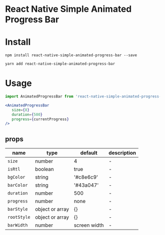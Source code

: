 # React Native Simple Animated Progress Bar

Install
=======
```npm install react-native-simple-animated-progress-bar --save```

```yarn add react-native-simple-animated-progress-bar```

Usage
=====

 ```jsx
import AnimatedProgressBar from 'react-native-simple-animated-progress-bar';

<AnimatedProgressBar
    size={8}
    duration={500}
    progress={currentProgress}
/>
 ```
## props

| name          | type            | default                     | description                                                               |
| ------------- | --------------- | --------------------------- | --------------------------------------------------------------------------|
| `size`      | number          | 4                        | -                                                      |
| `isRtl`       | boolean          | true                        | -                                                    |
| `bgColor`  | string         | '#c8e6c9'                       | -                                     |
| `barColor`   | string | '#43a047'                        | -                                                   |
| `duration`     | number        | 500                        | -                                                         |
| `progress`      | number        | none                        | - |
| `barStyle`      | object or array        | {}                        | - |
| `rootStyle`      | object or array        | {}                        | - |
| `barWidth`      | number        | screen width                        | - |
